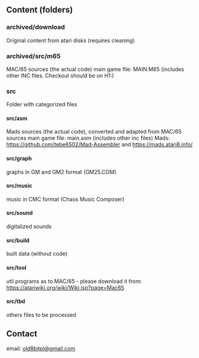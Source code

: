 
## Content (folders)

### archived/download

Original content from atari disks (requires cleaning)

### archived/src/m65

MAC/65 sources (the actual code)
main game file: MAIN.M65 (includes other INC files. Checkout should be on H1:)

### src

Folder with categorized files

#### src/asm

Mads sources (the actual code), converted and adapted from MAC/65 sources
main game file: main.asm (includes other inc files)
Mads: https://github.com/tebe6502/Mad-Assembler and https://mads.atari8.info/

#### src/graph

graphs in GM and GM2 format (GM25.COM)

#### src/music

music in CMC format (Chaos Music Composer)

#### src/sound

digitalized sounds

#### src/build

built data (without code)

#### src/tool

util programs
as to MAC/65 - please download it from: https://atariwiki.org/wiki/Wiki.jsp?page=Mac65

#### src/tbd

others files to be processed


## Contact
email: old8bitpl@gmail.com

